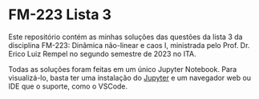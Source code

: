 # FM-223 Lista 3

Este repositório contém as minhas soluções das questões da lista 3 da disciplina FM-223: Dinâmica não-linear e caos I, ministrada pelo Prof. Dr. Erico Luiz Rempel no segundo semestre de 2023 no ITA.

Todas as soluções foram feitas em um único Jupyter Notebook. Para visualizá-lo, basta ter uma instalação do [Jupyter](https://jupyter.org/) e um navegador web ou IDE que o suporte, como o VSCode.
